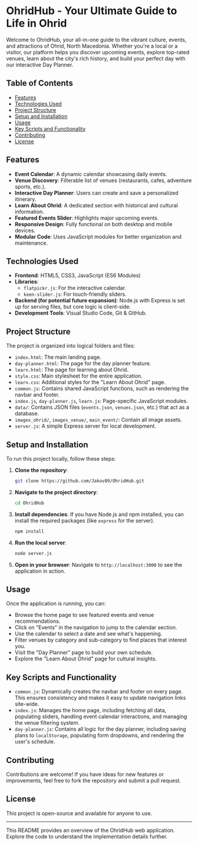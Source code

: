 # OhridHub - Your Ultimate Guide to Life in Ohrid

Welcome to OhridHub, your all-in-one guide to the vibrant culture, events, and attractions of Ohrid, North Macedonia. Whether you're a local or a visitor, our platform helps you discover upcoming events, explore top-rated venues, learn about the city's rich history, and build your perfect day with our interactive Day Planner.

## Table of Contents

- [Features](#features)
- [Technologies Used](#technologies-used)
- [Project Structure](#project-structure)
- [Setup and Installation](#setup-and-installation)
- [Usage](#usage)
- [Key Scripts and Functionality](#key-scripts-and-functionality)
- [Contributing](#contributing)
- [License](#license)

## Features

- **Event Calendar**: A dynamic calendar showcasing daily events.
- **Venue Discovery**: Filterable list of venues (restaurants, cafes, adventure sports, etc.).
- **Interactive Day Planner**: Users can create and save a personalized itinerary.
- **Learn About Ohrid**: A dedicated section with historical and cultural information.
- **Featured Events Slider**: Highlights major upcoming events.
- **Responsive Design**: Fully functional on both desktop and mobile devices.
- **Modular Code**: Uses JavaScript modules for better organization and maintenance.

## Technologies Used

- **Frontend**: HTML5, CSS3, JavaScript (ES6 Modules)
- **Libraries**:
  - `flatpickr.js`: For the interactive calendar.
  - `keen-slider.js`: For touch-friendly sliders.
- **Backend (for potential future expansion)**: Node.js with Express is set up for serving files, but core logic is client-side.
- **Development Tools**: Visual Studio Code, Git & GitHub.

## Project Structure

The project is organized into logical folders and files:

- `index.html`: The main landing page.
- `day-planner.html`: The page for the day planner feature.
- `learn.html`: The page for learning about Ohrid.
- `style.css`: Main stylesheet for the entire application.
- `learn.css`: Additional styles for the "Learn About Ohrid" page.
- `common.js`: Contains shared JavaScript functions, such as rendering the navbar and footer.
- `index.js`, `day-planner.js`, `learn.js`: Page-specific JavaScript modules.
- `data/`: Contains JSON files (`events.json`, `venues.json`, etc.) that act as a database.
- `images_ohrid/`, `images_venue/`, `main_event/`: Contain all image assets.
- `server.js`: A simple Express server for local development.

## Setup and Installation

To run this project locally, follow these steps:

1.  **Clone the repository**:
    ```bash
    git clone https://github.com/Jakov89/OhridHub.git
    ```
2.  **Navigate to the project directory**:
    ```bash
    cd OhridHub
    ```
3.  **Install dependencies**:
    If you have Node.js and npm installed, you can install the required packages (like `express` for the server).
    ```bash
    npm install
    ```
4.  **Run the local server**:
    ```bash
    node server.js
    ```
5.  **Open in your browser**:
    Navigate to `http://localhost:3000` to see the application in action.

## Usage

Once the application is running, you can:
- Browse the home page to see featured events and venue recommendations.
- Click on "Events" in the navigation to jump to the calendar section.
- Use the calendar to select a date and see what's happening.
- Filter venues by category and sub-category to find places that interest you.
- Visit the "Day Planner" page to build your own schedule.
- Explore the "Learn About Ohrid" page for cultural insights.

## Key Scripts and Functionality

- `common.js`: Dynamically creates the navbar and footer on every page. This ensures consistency and makes it easy to update navigation links site-wide.
- `index.js`: Manages the home page, including fetching all data, populating sliders, handling event calendar interactions, and managing the venue filtering system.
- `day-planner.js`: Contains all logic for the day planner, including saving plans to `localStorage`, populating form dropdowns, and rendering the user's schedule.

## Contributing

Contributions are welcome! If you have ideas for new features or improvements, feel free to fork the repository and submit a pull request.

## License

This project is open-source and available for anyone to use.

---

This README provides an overview of the OhridHub web application. Explore the code to understand the implementation details further. 